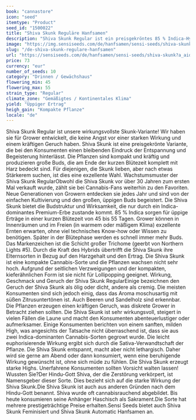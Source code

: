```yaml
---
book: "cannastore"
icon: "seed"
itemtype: "Product"
seed_id: "1500022"
title: "Shiva Skunk Reguläre Hanfsamen"
description: "Shiva Skunk Regular ist ein preisgekröntes 85 % Indica-Hybrid (Northern Lights #5 Skunk #1). Erträge: üppig; Wirkung: stark."
image: "https://img.sensiseeds.com/de/hanfsamen/sensi-seeds/shiva-skunk-image.png"
slug: "/de-shiva-skunk-regulare-hanfsamen"
url: "https://sensiseeds.com/de/hanfsamen/sensi-seeds/shiva-skunk?a_aid=cannastore"
price: 73
currency: "eur"
number_of_seeds: 10
category: "Drinnen / Gewächshaus"
flowering_min: 45
flowering_max: 55
strain_type: "Regular"
climate_zone: "Gemäßigtes / Kontinentales Klima"
yield: "Üppiger Ertrag"
heigh_gain: "Kompakte Pflanze"
locale: "de"
---
```

Shiva Skunk Regular ist unsere wirkungsvollste Skunk-Variante! Wir haben sie für Grower entwickelt, die keine Angst vor einer starken Wirkung und einem kräftigen Geruch haben. Shiva Skunk ist eine preisgekrönte Variante, die bei den Konsumenten einen bleibenden Eindruck der Entspannung und Begeisterung hinterlässt. Die Pflanzen sind kompakt und kräftig und produzieren große Buds, die am Ende der kurzen Blütezeit komplett mit Harz bedeckt sind. Für diejenigen, die Skunk lieben, aber nach etwas Stärkerem suchen, ist dies eine exzellente Wahl. Wachstumsmuster der Shiva Skunk RegularObwohl die Shiva Skunk vor über 30 Jahren zum ersten Mal verkauft wurde, zählt sie bei Cannabis-Fans weiterhin zu den Favoriten. Neue Generationen von Growern entdecken sie jedes Jahr und sind von der einfachen Kultivierung und den großen, üppigen Buds begeistert. Die Shiva Skunk bietet die Budstruktur und Wirksamkeit, die nur durch ein Indica-dominantes Premium-Erbe zustande kommt. 85 % Indica sorgen für üppige Erträge in einer kurzen Blütezeit von 45 bis 55 Tagen. Grower können in Innenräumen und im Freien (in warmem oder mäßigem Klima) exzellente Ernten erwarten, ohne viel technisches Know-how oder Wissen zu benötigen. Später in der Blütephase werden es schnell immer mehr Buds. Das Markenzeichen ist die Schicht großer Trichome (geerbt von Northern Lights #5). Durch die Kraft des Hybrids übertrifft die Shiva Skunk ihre Elternsorten in Bezug auf den Harzgehalt und den Ertrag. Die Shiva Skunk ist eine kompakte Cannabis-Sorte und die Pflanzen wachsen nicht sehr hoch. Aufgrund der seitlichen Verzweigungen und der kompakten, kieferähnlichen Form ist sie nicht für Lollipopping geeignet. Wirkung, Geschmack und Geruch der Shiva Skunk RegularEinige bezeichnen den Geruch der Shiva Skunk als ölig oder dicht, andere als cremig. Die meisten Konsumenten sind sich jedoch einig, dass das Aroma moschusartig mit süßen Zitrusuntertönen ist. Auch Beeren und Sandelholz sind erkennbar. Die Pflanzen erzeugen einen kräftigen Geruch, was diskrete Grower in Betracht ziehen sollten. Die Shiva Skunk ist sehr wirkungsvoll, steigert in vielen Fällen die Laune und macht den Konsumenten abenteuerlustiger oder aufmerksamer. Einige Konsumenten berichten von einem sanften, milden High, was angesichts der Tatsache nicht überraschend ist, dass sie aus zwei Indica-dominanten Cannabis-Sorten gegrowt wurde. Die leicht euphorisierende Wirkung ergibt sich durch die Sativa-Verwandtschaft der Pflanze. Die Shiva Skunk entspannt, macht aber nicht lethargisch. Daher wird sie gerne am Abend oder dann konsumiert, wenn eine beruhigende Wirkung gewünscht ist, ohne sich müde zu fühlen. Die Shiva Skunk erzeugt starke Highs. Unerfahrene Konsumenten sollten Vorsicht walten lassen! Wussten Sie?Der Hindu-Gott Shiva, der die Zerstörung verkörpert, ist Namensgeber dieser Sorte. Dies bezieht sich auf die starke Wirkung der Shiva Skunk.Die Shiva Skunk ist auch aus anderen Gründen nach dem Hindu-Gott benannt. Shiva wurde oft cannabisrauchend abgebildet. Bis heute konsumieren seine Anhänger Haschisch als Sakrament.Die Sorte hat mehrere prestigeträchtige Preise erhalten.Sensi Seeds bietet auch Shiva Skunk Feminisiert und Shiva Skunk Automatic Hanfsamen an.
